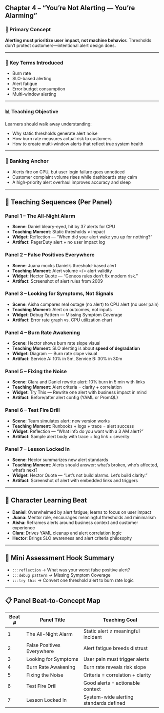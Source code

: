## Chapter 4 – “You’re Not Alerting — You’re Alarming”

### 🧠 Primary Concept

**Alerting must prioritize user impact, not machine behavior.** Thresholds don’t protect customers—intentional alert design does.

______________________________________________________________________

### 🧩 Key Terms Introduced

- Burn rate
- SLO-based alerting
- Alert fatigue
- Error budget consumption
- Multi-window alerting

______________________________________________________________________

### 📊 Teaching Objective

Learners should walk away understanding:

- Why static thresholds generate alert noise
- How burn rate measures actual risk to customers
- How to create multi-window alerts that reflect true system health

______________________________________________________________________

### 🧱 Banking Anchor

- Alerts fire on CPU, but user login failure goes unnoticed
- Customer complaint volume rises while dashboards stay calm
- A high-priority alert overhaul improves accuracy and sleep

______________________________________________________________________

## 🧪 Teaching Sequences (Per Panel)

### Panel 1 – The All-Night Alarm

- **Scene**: Daniel bleary-eyed, hit by 37 alerts for CPU
- **Teaching Moment**: Static thresholds ≠ impact
- **Widget**: Reflection — “When did your alert wake you up for nothing?”
- **Artifact**: PagerDuty alert + no user impact log

### Panel 2 – False Positives Everywhere

- **Scene**: Juana mocks Daniel’s threshold-based alert
- **Teaching Moment**: Alert volume =/= alert validity
- **Widget**: Hector Quote — “Geneos rules don’t fix modern risk.”
- **Artifact**: Screenshot of alert rules from 2009

### Panel 3 – Looking for Symptoms, Not Signals

- **Scene**: Aisha compares real outage (no alert) to CPU alert (no user pain)
- **Teaching Moment**: Alert on outcomes, not inputs
- **Widget**: Debug Pattern — Missing Symptom Coverage
- **Artifact**: Error rate graph vs. CPU utilization chart

### Panel 4 – Burn Rate Awakening

- **Scene**: Hector shows burn rate slope visual
- **Teaching Moment**: SLO alerting is about **speed of degradation**
- **Widget**: Diagram — Burn rate slope visual
- **Artifact**: Service A: 10% in 5m, Service B: 30% in 30m

### Panel 5 – Fixing the Noise

- **Scene**: Clara and Daniel rewrite alert: 10% burn in 5 min with links
- **Teaching Moment**: Alert criteria = clarity + correlation
- **Widget**: Try This — Rewrite one alert with business impact in mind
- **Artifact**: Before/after alert config (YAML or PromQL)

### Panel 6 – Test Fire Drill

- **Scene**: Team simulates alert; new version works
- **Teaching Moment**: Runbooks + logs + trace = alert success
- **Widget**: Reflection — “What info do you want with a 3 AM alert?”
- **Artifact**: Sample alert body with trace + log link + severity

### Panel 7 – Lesson Locked In

- **Scene**: Hector summarizes new alert standards
- **Teaching Moment**: Alerts should answer: what’s broken, who’s affected, what’s next?
- **Widget**: Hector Quote — “Let’s not build alarms. Let’s build clarity.”
- **Artifact**: Screenshot of alert with embedded links and triggers

______________________________________________________________________

## 👤 Character Learning Beat

- **Daniel**: Overwhelmed by alert fatigue; learns to focus on user impact
- **Juana**: Mentor role, encourages meaningful thresholds and minimalism
- **Aisha**: Reframes alerts around business context and customer experience
- **Clara**: Drives YAML cleanup and alert correlation logic
- **Hector**: Brings SLO awareness and alert criteria philosophy

______________________________________________________________________

## 🧪 Mini Assessment Hook Summary

- `:::reflection` → What was your worst false positive alert?
- `:::debug pattern` → Missing Symptom Coverage
- `:::try this` → Convert one threshold alert to burn rate logic

______________________________________________________________________

## 📋 Panel Beat-to-Concept Map

| Beat # | Panel Title | Teaching Goal |
| ------ | -------------------------- | -------------------------------------- |
| 1 | The All-Night Alarm | Static alert ≠ meaningful incident |
| 2 | False Positives Everywhere | Alert fatigue breeds distrust |
| 3 | Looking for Symptoms | User pain must trigger alerts |
| 4 | Burn Rate Awakening | Burn rate reveals risk slope |
| 5 | Fixing the Noise | Criteria = correlation + clarity |
| 6 | Test Fire Drill | Good alerts = actionable context |
| 7 | Lesson Locked In | System-wide alerting standards defined |
